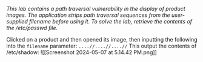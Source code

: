 *This lab contains a path traversal vulnerability in the display of product images.
The application strips path traversal sequences from the user-supplied filename before using it.
To solve the lab, retrieve the contents of the /etc/passwd file.*

Clicked on a product and then opened its image, then inputting the following into the `filename` parameter:
`....//....//....//`
This output the contents of /etc/shadow:
![[Screenshot 2024-05-07 at 5.14.42 PM.png]]
